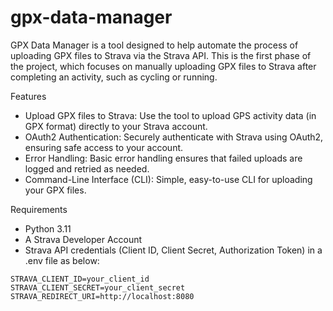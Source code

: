 # gpx-data-manager

GPX Data Manager is a tool designed to help automate the process of uploading GPX files to Strava via the Strava API. This is the first phase of the project, which focuses on manually uploading GPX files to Strava after completing an activity, such as cycling or running.

Features

- Upload GPX files to Strava: Use the tool to upload GPS activity data (in GPX format) directly to your Strava account.
- OAuth2 Authentication: Securely authenticate with Strava using OAuth2, ensuring safe access to your account.
- Error Handling: Basic error handling ensures that failed uploads are logged and retried as needed.
- Command-Line Interface (CLI): Simple, easy-to-use CLI for uploading your GPX files.

Requirements

- Python 3.11
- A Strava Developer Account
- Strava API credentials (Client ID, Client Secret, Authorization Token) in a .env file as below:


```
STRAVA_CLIENT_ID=your_client_id
STRAVA_CLIENT_SECRET=your_client_secret
STRAVA_REDIRECT_URI=http://localhost:8080
```
